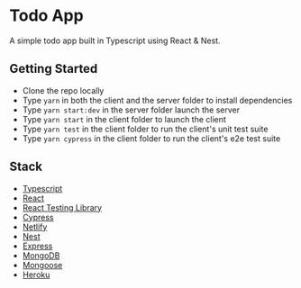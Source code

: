# Todo App

A simple todo app built in Typescript using React & Nest.

## Getting Started

- Clone the repo locally
- Type `yarn` in both the client and the server folder to install dependencies
- Type `yarn start:dev` in the server folder launch the server
- Type `yarn start` in the client folder to launch the client
- Type `yarn test` in the client folder to run the client's unit test suite
- Type `yarn cypress` in the client folder to run the client's e2e test suite

## Stack

- [Typescript](https://www.typescriptlang.org/)
- [React](https://create-react-app.dev/docs/adding-typescript/)
- [React Testing Library](https://testing-library.com/)
- [Cypress](https://docs.cypress.io/)
- [Netlify](https://www.netlify.com/)
- [Nest](https://nestjs.com/)
- [Express](https://expressjs.com/)
- [MongoDB](https://www.mongodb.com/atlas)
- [Mongoose](https://mongoosejs.com/)
- [Heroku](https://www.heroku.com/)
